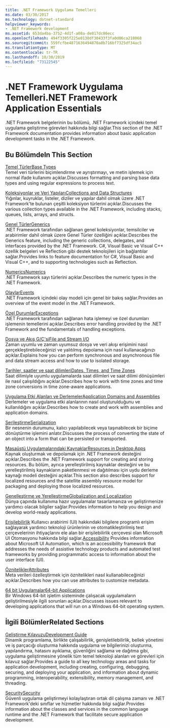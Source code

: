 ```yaml
---
title: .NET Framework Uygulama Temelleri
ms.date: 03/30/2017
ms.technology: dotnet-standard
helpviewer_keywords:
- .NET Framework development
ms.assetid: 653da4ba-3752-4d1f-a08a-de017dc86ecc
ms.openlocfilehash: 494f3305f225e0130df30433f3fa0d06ca218068
ms.sourcegitcommit: 559fcfbe4871636494870a8b716bf7325df34ac5
ms.translationtype: MT
ms.contentlocale: tr-TR
ms.lasthandoff: 10/30/2019
ms.locfileid: "73122545"
---
```

# <a name="net-framework-application-essentials"></a><span data-ttu-id="ff482-102">.NET Framework Uygulama Temelleri</span><span class="sxs-lookup"><span data-stu-id="ff482-102">.NET Framework Application Essentials</span></span>
<span data-ttu-id="ff482-103">.NET Framework belgelerinin bu bölümü, .NET Framework içindeki temel uygulama geliştirme görevleri hakkında bilgi sağlar.</span><span class="sxs-lookup"><span data-stu-id="ff482-103">This section of the .NET Framework documentation provides information about basic application development tasks in the .NET Framework.</span></span>  
  
## <a name="in-this-section"></a><span data-ttu-id="ff482-104">Bu Bölümde</span><span class="sxs-lookup"><span data-stu-id="ff482-104">In This Section</span></span>  
 [<span data-ttu-id="ff482-105">Temel Türler</span><span class="sxs-lookup"><span data-stu-id="ff482-105">Base Types</span></span>](../../docs/standard/base-types/index.md)  
 <span data-ttu-id="ff482-106">Temel veri türlerini biçimlendirme ve ayrıştırmayı, ve metin işlemek için normal ifade kullanımı açıklar.</span><span class="sxs-lookup"><span data-stu-id="ff482-106">Discusses formatting and parsing base data types and using regular expressions to process text.</span></span>  
  
 [<span data-ttu-id="ff482-107">Koleksiyonlar ve Veri Yapıları</span><span class="sxs-lookup"><span data-stu-id="ff482-107">Collections and Data Structures</span></span>](../../docs/standard/collections/index.md)  
 <span data-ttu-id="ff482-108">Yığınlar, kuyruklar, listeler, diziler ve yapılar dahil olmak üzere .NET Framework'te bulunan çeşitli koleksiyon türlerini açıklar.</span><span class="sxs-lookup"><span data-stu-id="ff482-108">Discusses the various collection types available in the .NET Framework, including stacks, queues, lists, arrays, and structs.</span></span>  
  
 [<span data-ttu-id="ff482-109">Genel Türler</span><span class="sxs-lookup"><span data-stu-id="ff482-109">Generics</span></span>](../../docs/standard/generics/index.md)  
 <span data-ttu-id="ff482-110">.NET Framework tarafından sağlanan genel koleksiyonlar, temsilciler ve arabirimler dahil olmak üzere Genel Türler özelliğini açıklar.</span><span class="sxs-lookup"><span data-stu-id="ff482-110">Describes the Generics feature, including the generic collections, delegates, and interfaces provided by the .NET Framework.</span></span> <span data-ttu-id="ff482-111">C#, Visual Basic ve Visual C++ özellik belgeleri ve Reflection gibi destek teknolojileri için bağlantılar sağlar.</span><span class="sxs-lookup"><span data-stu-id="ff482-111">Provides links to feature documentation for C#, Visual Basic and Visual C++, and to supporting technologies such as Reflection.</span></span>  
  
 [<span data-ttu-id="ff482-112">Numerics</span><span class="sxs-lookup"><span data-stu-id="ff482-112">Numerics</span></span>](../../docs/standard/numerics.md)  
 <span data-ttu-id="ff482-113">.NET Framework sayı türlerini açıklar.</span><span class="sxs-lookup"><span data-stu-id="ff482-113">Describes the numeric types in the .NET Framework.</span></span>  
  
 [<span data-ttu-id="ff482-114">Olaylar</span><span class="sxs-lookup"><span data-stu-id="ff482-114">Events</span></span>](../../docs/standard/events/index.md)  
 <span data-ttu-id="ff482-115">.NET Framework içindeki olay modeli için genel bir bakış sağlar.</span><span class="sxs-lookup"><span data-stu-id="ff482-115">Provides an overview of the event model in the .NET Framework.</span></span>  
  
 [<span data-ttu-id="ff482-116">Özel Durumlar</span><span class="sxs-lookup"><span data-stu-id="ff482-116">Exceptions</span></span>](../../docs/standard/exceptions/index.md)  
 <span data-ttu-id="ff482-117">.NET Framework tarafından sağlanan hata işlemeyi ve özel durumları işlemenin temellerini açıklar.</span><span class="sxs-lookup"><span data-stu-id="ff482-117">Describes error handling provided by the .NET Framework and the fundamentals of handling exceptions.</span></span>  
  
 [<span data-ttu-id="ff482-118">Dosya ve Akış G/Ç'si</span><span class="sxs-lookup"><span data-stu-id="ff482-118">File and Stream I/O</span></span>](../../docs/standard/io/index.md)  
 <span data-ttu-id="ff482-119">Zaman uyumlu ve zaman uyumsuz dosya ve veri akışı erişimini nasıl gerçekleştirebileceğinizi ve yalıtılmış depolama için nasıl kullanacağınızı açıklar.</span><span class="sxs-lookup"><span data-stu-id="ff482-119">Explains how you can perform synchronous and asynchronous file and data stream access and how to use to isolated storage.</span></span>  
  
 [<span data-ttu-id="ff482-120">Tarihler, saatler ve saat dilimleri</span><span class="sxs-lookup"><span data-stu-id="ff482-120">Dates, Times, and Time Zones</span></span>](../../docs/standard/datetime/index.md)  
 <span data-ttu-id="ff482-121">Saat dilimiyle uyumlu uygulamalarda saat dilimleri ve saat dilimi dönüşümleri ile nasıl çalışıldığını açıklar.</span><span class="sxs-lookup"><span data-stu-id="ff482-121">Describes how to work with time zones and time zone conversions in time zone-aware applications.</span></span>  
  
 [<span data-ttu-id="ff482-122">Uygulama Etki Alanları ve Derlemeler</span><span class="sxs-lookup"><span data-stu-id="ff482-122">Application Domains and Assemblies</span></span>](../../docs/framework/app-domains/index.md)  
 <span data-ttu-id="ff482-123">Derlemeler ve uygulama etki alanlarının nasıl oluşturulduğunu ve kullanıldığını açıklar.</span><span class="sxs-lookup"><span data-stu-id="ff482-123">Describes how to create and work with assemblies and application domains.</span></span>  
  
 [<span data-ttu-id="ff482-124">Serileştirme</span><span class="sxs-lookup"><span data-stu-id="ff482-124">Serialization</span></span>](../../docs/standard/serialization/index.md)  
 <span data-ttu-id="ff482-125">Bir nesnenin durumunu, kalıcı yapılabilecek veya taşınabilecek bir biçime dönüştürme işlemini anlatır.</span><span class="sxs-lookup"><span data-stu-id="ff482-125">Discusses the process of converting the state of an object into a form that can be persisted or transported.</span></span>  
  
 [<span data-ttu-id="ff482-126">Masaüstü Uygulamalarındaki Kaynaklar</span><span class="sxs-lookup"><span data-stu-id="ff482-126">Resources in Desktop Apps</span></span>](../../docs/framework/resources/index.md)  
 <span data-ttu-id="ff482-127">Kaynak oluşturmak ve depolamak için .NET Framework desteğini açıklar.</span><span class="sxs-lookup"><span data-stu-id="ff482-127">Describes the .NET Framework support for creating and storing resources.</span></span> <span data-ttu-id="ff482-128">Bu bölüm, ayrıca yerelleştirilmiş kaynaklar desteğini ve bu yerelleştirilmiş kaynakların paketlenmesi ve dağıtılması için uydu derleme kaynağı modeli desteğini açıklar.</span><span class="sxs-lookup"><span data-stu-id="ff482-128">This section also describes support for localized resources and the satellite assembly resource model for packaging and deploying those localized resources.</span></span>  
  
 [<span data-ttu-id="ff482-129">Genelleştirme ve Yerelleştirme</span><span class="sxs-lookup"><span data-stu-id="ff482-129">Globalization and Localization</span></span>](../../docs/standard/globalization-localization/index.md)  
 <span data-ttu-id="ff482-130">Dünya çapında kullanıma hazır uygulamalar tasarlamanıza ve geliştirmenize yardımcı olacak bilgiler sağlar.</span><span class="sxs-lookup"><span data-stu-id="ff482-130">Provides information to help you design and develop world-ready applications.</span></span>  
  
 <span data-ttu-id="ff482-131">[Erişilebilirlik](../../docs/framework/ui-automation/index.md) Kullanıcı arabirimi (UI) hakkındaki bilgilere programlı erişim sağlayarak yardımcı teknoloji ürünlerinin ve otomatikleştirilmiş test çerçevelerinin ihtiyaçlarını ele alan bir erişilebilirlik çerçevesi olan Microsoft UI Otomasyonu hakkında bilgi sağlar.</span><span class="sxs-lookup"><span data-stu-id="ff482-131">[Accessibility](../../docs/framework/ui-automation/index.md) Provides information about Microsoft UI Automation, which is an accessibility framework that addresses the needs of assistive technology products and automated test frameworks by providing programmatic access to information about the user interface (UI).</span></span>  
  
 [<span data-ttu-id="ff482-132">Öznitelikler</span><span class="sxs-lookup"><span data-stu-id="ff482-132">Attributes</span></span>](../../docs/standard/attributes/index.md)  
 <span data-ttu-id="ff482-133">Meta verileri özelleştirmek için öznitelikleri nasıl kullanabileceğinizi açıklar.</span><span class="sxs-lookup"><span data-stu-id="ff482-133">Describes how you can use attributes to customize metadata.</span></span>  
  
 [<span data-ttu-id="ff482-134">64 bit Uygulamalar</span><span class="sxs-lookup"><span data-stu-id="ff482-134">64-bit Applications</span></span>](../../docs/framework/64-bit-apps.md)  
 <span data-ttu-id="ff482-135">Bir Windows 64-bit işletim sisteminde çalışacak uygulamaların geliştirilmesiyle ilgili sorunları açıklar.</span><span class="sxs-lookup"><span data-stu-id="ff482-135">Discusses issues relevant to developing applications that will run on a Windows 64-bit operating system.</span></span>  
  
## <a name="related-sections"></a><span data-ttu-id="ff482-136">İlgili Bölümler</span><span class="sxs-lookup"><span data-stu-id="ff482-136">Related Sections</span></span>  
 [<span data-ttu-id="ff482-137">Geliştirme Kılavuzu</span><span class="sxs-lookup"><span data-stu-id="ff482-137">Development Guide</span></span>](../../docs/framework/development-guide.md)  
 <span data-ttu-id="ff482-138">Dinamik programlama, birlikte çalışabilirlik, genişletilebilirlik, bellek yönetimi ve iş parçacığı oluşturma hakkında uygulama ve bilgilerinizi oluşturma, yapılandırma, hatasını ayıklama, güvenliğini sağlama ve dağıtma gibi, uygulama geliştirmesine yönelik tüm temel teknoloji alanları ve görevleri için kılavuz sağlar.</span><span class="sxs-lookup"><span data-stu-id="ff482-138">Provides a guide to all key technology areas and tasks for application development, including creating, configuring, debugging, securing, and deploying your application, and information about dynamic programming, interoperability, extensibility, memory management, and threading.</span></span>  
  
 [<span data-ttu-id="ff482-139">Security</span><span class="sxs-lookup"><span data-stu-id="ff482-139">Security</span></span>](../../docs/standard/security/index.md)  
 <span data-ttu-id="ff482-140">Güvenli uygulama geliştirmeyi kolaylaştıran ortak dil çalışma zamanı ve .NET Framework'deki sınıflar ve hizmetler hakkında bilgi sağlar.</span><span class="sxs-lookup"><span data-stu-id="ff482-140">Provides information about the classes and services in the common language runtime and the .NET Framework that facilitate secure application development.</span></span>
